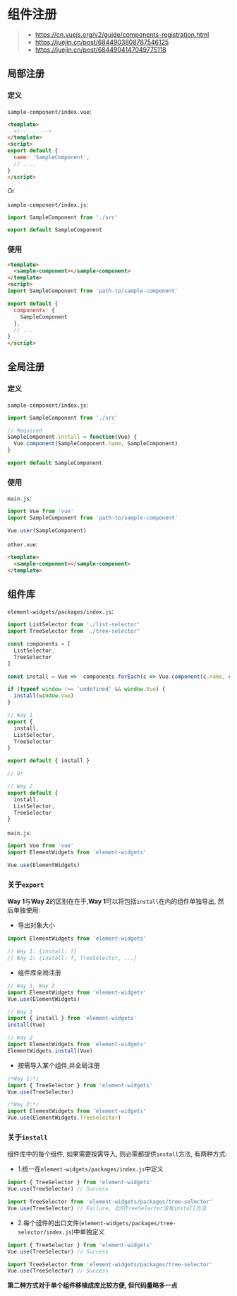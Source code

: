 # 组件注册

> - https://cn.vuejs.org/v2/guide/components-registration.html
> - https://juejin.cn/post/6844903808787546125
> - https://juejin.cn/post/6844904147049775118

## 局部注册

### 定义

`sample-component/index.vue`:

``` html
<template>
  <!-- ... -->
</template>
<script>
export default {
  name: 'SampleComponent',
  // ....
}
</script>
```

Or

`sample-component/index.js`:

``` js
import SampleComponent from './src'

export default SampleComponent
```

### 使用

``` html
<template>
  <sample-component></sample-component>
</template>
<script>
import SampleComponent from 'path-to/sample-component'

export default {
  components: {
    SampleComponent
  },
  // ...
}
</script>
```

## 全局注册

### 定义

`sample-component/index.js`:

``` js
import SampleComponent from './src'

// Required
SampleComponent.install = function(Vue) {
  Vue.component(SampleComponent.name, SampleComponent)
}

export default SampleComponent
```

### 使用

`main.js`:

``` js
import Vue from 'vue'
import SampleComponent from 'path-to/sample-component'

Vue.user(SampleComponent)
```

`other.vue`:
``` html
<template>
  <sample-component></sample-component>
</template>
```

## 组件库

`element-widgets/packages/index.js`:

``` js
import ListSelector from './list-selector'
import TreeSelector from './tree-selector'

const components = [
  ListSelector,
  TreeSelector
]

const install = Vue =>  components.forEach(c => Vue.component(c.name, c))

if (typeof window !== 'undefined' && window.Vue) {
  install(window.Vue)
}

// Way 1
export {
  install,
  ListSelector,
  TreeSelector
}

export default { install }

// Or

// Way 2
export default {
  install,
  ListSelector,
  TreeSelector
} 
```

`main.js`:

``` js
import Vue from 'vue'
import ElementWidgets from 'element-widgets'

Vue.use(ElementWidgets)
```

### 关于`export`

**Way 1**与**Way 2**的区别在在于,**Way 1**可以将包括`install`在内的组件单独导出, 然后单独使用: 

- 导出对象大小

``` js
import ElementWidgets from 'element-widgets'

// Way 1: {install: f}
// Way 2: {install: f, TreeSelector, ...}
```

- 组件库全局注册
``` js
// Way 1, Way 2
import ElementWidgets from 'element-widgets'
Vue.use(ElementWidgets)

// Way 1
import { install } from 'element-widgets'
install(Vue)

// Way 2
import ElementWidgets from 'element-widgets'
ElementWidgets.install(Vue)
```

- 按需导入某个组件,并全局注册
``` js
/*Way 1:*/
import { TreeSelector } from 'element-widgets'
Vue.use(TreeSelector)

/*Way 2:*/
import ElementWidgets from 'element-widgets'
Vue.use(ElementWidgets.TreeSelector)
```

### 关于`install`

组件库中的每个组件, 如果需要按需导入, 则必需都提供`install`方法, 有两种方式:

- 1.统一在`element-widgets/packages/index.js`中定义
``` js
import { TreeSelector } from 'element-widgets'
Vue.use(TreeSelector) // Success

import TreeSelector from 'element-widgets/packages/tree-selector'
Vue.use(TreeSelector) // Failure, 此时TreeSelector没有install方法
```

- 2.每个组件的出口文件(`element-widgets/packages/tree-selector/index.js`)中单独定义
``` js
import { TreeSelector } from 'element-widgets'
Vue.use(TreeSelector) // Success

import TreeSelector from 'element-widgets/packages/tree-selector'
Vue.use(TreeSelector) // Success
```

**第二种方式对于单个组件移植成库比较方便, 但代码量略多一点**
